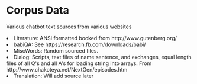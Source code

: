 # Corpus Data
Various chatbot text sources from various websites<br>

<lu>
<li>Literature: ANSI formatted booked from http://www.gutenberg.org/</li>
<li>babiQA: See https://research.fb.com/downloads/babi/</li>
<li>MiscWords: Random sourced files.</li>
<li>Dialog: Scripts, text files of name:sentence, and exchanges, equal length files of all Q's and all A's for loading string into arrays.
From http://www.chakoteya.net/NextGen/episodes.htm</li>
<li>Translation: Will add source later</li>
</lu>


